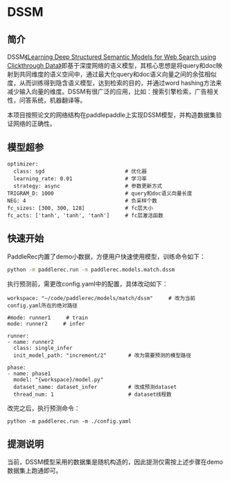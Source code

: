 # DSSM

## 简介

DSSM[《Learning Deep Structured Semantic Models for Web Search using Clickthrough Data》]( https://www.microsoft.com/en-us/research/wp-content/uploads/2016/02/cikm2013_DSSM_fullversion.pdf )即基于深度网络的语义模型，其核心思想是将query和doc映射到共同维度的语义空间中，通过最大化query和doc语义向量之间的余弦相似度，从而训练得到隐含语义模型，达到检索的目的，并通过word hashing方法来减少输入向量的维度。DSSM有很广泛的应用，比如：搜索引擎检索，广告相关性，问答系统，机器翻译等。

本项目按照论文的网络结构在paddlepaddle上实现DSSM模型，并构造数据集验证网络的正确性。

## 模型超参
```
optimizer:
  class: sgd                          # 优化器
  learning_rate: 0.01                 # 学习率
  strategy: async                     # 参数更新方式
TRIGRAM_D: 1000                       # query和doc语义向量长度
NEG: 4                                # 负采样个数 
fc_sizes: [300, 300, 128]             # fc层大小
fc_acts: ['tanh', 'tanh', 'tanh']     # fc层激活函数

```

## 快速开始
PaddleRec内置了demo小数据，方便用户快速使用模型，训练命令如下：
```bash
python -m paddlerec.run -m paddlerec.models.match.dssm
```

执行预测前，需更改config.yaml中的配置，具体改动如下：
```
workspace: "~/code/paddlerec/models/match/dssm"     # 改为当前config.yaml所在的绝对路径

#mode: runner1     # train
mode: runner2     # infer

runner:
- name: runner2
  class: single_infer
  init_model_path: "increment/2"       # 改为需要预测的模型路径

phase:
- name: phase1
  model: "{workspace}/model.py"
  dataset_name: dataset_infer          # 改成预测dataset
  thread_num: 1                        # dataset线程数
```
改完之后，执行预测命令：
```
python -m paddlerec.run -m ./config.yaml
```

## 提测说明
当前，DSSM模型采用的数据集是随机构造的，因此提测仅需按上述步骤在demo数据集上跑通即可。
